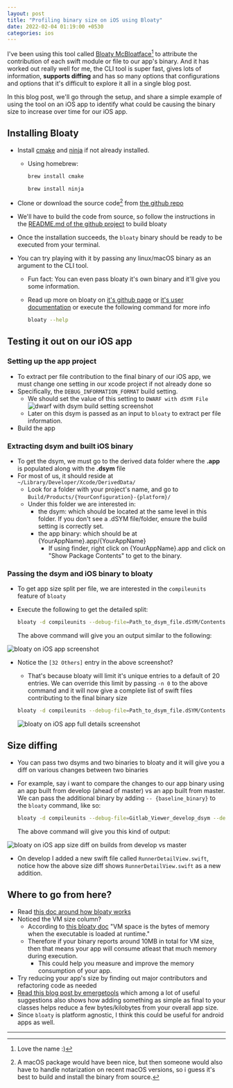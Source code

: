 ```yaml
---
layout: post
title: "Profiling binary size on iOS using Bloaty"
date: 2022-02-04 01:19:00 +0530
categories: ios
---
```


I've been using this tool called [Bloaty McBloatface](https://github.com/google/bloaty)[^1] to attribute the contribution of each swift module or file to our app's binary. And it has worked out really well for me, the CLI tool is super fast, gives lots of information, **supports diffing** and has so many options that configurations and options that it's difficult to explore it all in a single blog post.

In this blog post, we'll go through the setup, and share a simple example of using the tool on an iOS app to identify what could be causing the binary size to increase over time for our iOS app.

## Installing Bloaty

- Install [cmake](https://cmake.org/) and [ninja]((https://ninja-build.org/)) if not already installed.
  - Using homebrew:

    ```bash
    brew install cmake
    ```

    ```bash
    brew install ninja
    ```

- Clone or download the source code[^2] from [the github repo](https://github.com/google/bloaty)
- We'll have to build the code from source, so follow the instructions in the [README.md of the github project](https://github.com/google/bloaty) to build bloaty
- Once the installation succeeds, the `bloaty` binary should be ready to be executed from your terminal.
- You can try playing with it by passing any linux/macOS binary as an argument to the CLI tool.
  - Fun fact: You can even pass bloaty it's own binary and it'll give you some information.
  - Read up more on bloaty on [it's github page](https://github.com/google/bloaty) or [it's user documentation](https://github.com/google/bloaty/blob/f01ea59bdda11708d74a3826c23d6e2db6c996f0/doc/using.md) or execute the following command for more info
  
    ```bash
    bloaty --help
    ```

## Testing it out on our iOS app

### Setting up the app project

- To extract per file contribution to the final binary of our iOS app, we must change one setting in our xcode project if not already done so
- Specifically, the `DEBUG_INFORMATION_FORMAT` build setting.
  - We should set the value of this setting to `DWARF with dSYM File`
    ![dwarf with dsym build setting screenshot](/assets/bloaty/2022_02_04_dwarf_with_dsym_build_setting.png)
  - Later on this dsym is passed as an input to `bloaty` to extract per file information.
- Build the app

### Extracting dsym and built iOS binary

- To get the dsym, we must go to the derived data folder where the **.app** is populated along with the **.dsym** file
- For most of us, it should reside at `~/Library/Developer/Xcode/DerivedData/`
  - Look for a folder with your project's name, and go to `Build/Products/{YourConfiguration}-{platform}/`
  - Under this folder we are interested in:
    - the dsym: which should be located at the same level in this folder. If you don't see a .dSYM file/folder, ensure the build setting is correctly set.
    - the app binary: which should be at {YourAppName}.app/{YourAppName}
      - If using finder, right click on {YourAppName}.app and click on "Show Package Contents" to get to the binary.

### Passing the dsym and iOS binary to bloaty

- To get app size split per file, we are interested in the `compileunits` feature of `bloaty`
- Execute the following to get the detailed split:

  ```bash
  bloaty -d compileunits --debug-file=Path_to_dsym_file.dSYM/Contents/Resources/DWARF/{YOUR_APP_NAME} path_to_your_app_binary
  ```

  The above command will give you an output similar to the following:

![bloaty on iOS app screenshot](/assets/bloaty/2022_02_04_bloaty_compile_units_default.png)

- Notice the `[32 Others]` entry in the above screenshot?
  - That's because bloaty will limit it's unique entries to a default of 20 entries. We can override this limit by passing `-n 0` to the above command and it will now give a complete list of swift files contributing to the final binary size

  ```bash
  bloaty -d compileunits --debug-file=Path_to_dsym_file.dSYM/Contents/Resources/DWARF/{YOUR_APP_NAME} path_to_your_app_binary -n 0
  ```

  ![bloaty on iOS app full details screenshot](/assets/bloaty/2022_02_04_bloaty_compile_units_all_details.png)

## Size diffing

- You can pass two dsyms and two binaries to bloaty and it will give you a diff on various changes between two binaries

- For example, say i want to compare the changes to our app binary using an app built from develop (ahead of master) vs an app built from master. We can pass the additional binary by adding `-- {baseline_binary}` to the `bloaty` command, like so:

  ```bash
  bloaty -d compileunits --debug-file=Gitlab_Viewer_develop_dsym --debug-file=Gitlab_Viewer_master_dsym Gitlab_Viewer_develop -- Gitlab_Viewer_master
  ```

  The above command will give you this kind of output:

![bloaty on iOS app size diff on builds from develop vs master](/assets/bloaty/2022_02_04_bloaty_size_diff_develop_vs_master.png)

- On develop I added a new swift file called `RunnerDetailView.swift`, notice how the above size diff shows `RunnerDetailView.swift` as a new addition.

## Where to go from here?

- Read [this doc around how bloaty works](https://github.com/google/bloaty/blob/master/doc/how-bloaty-works.md)
- Noticed the VM size column?
  - According to [this bloaty doc](https://github.com/google/bloaty/blob/master/doc/how-bloaty-works.md#vm-space-and-file-space)
  "VM space is the bytes of memory when the executable is loaded at runtime."
  - Therefore if your binary reports around 10MB in total for VM size, then that means your app will consume atleast that much memory during execution.
    - This could help you measure and improve the memory consumption of your app.
- Try reducing your app's size by finding out major contributors and refactoring code as needed
- [Read this blog post by emergetools](https://www.emergetools.com/blog/posts/SwiftReferenceTypes) which among a lot of useful suggestions also shows how adding something as simple as final to your classes helps reduce a few bytes/kilobytes from your overall app size.
- Since `bloaty` is platform agnostic, I think this could be useful for android apps as well.

----------

[^1]: Love the name :)

[^2]: A macOS package would have been nice, but then someone would also have to handle notarization on recent macOS versions, so i guess it's best to build and install the binary from source.
